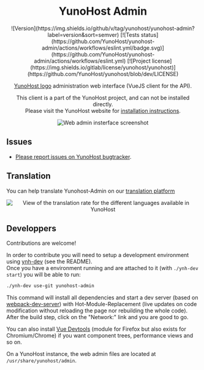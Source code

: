 <h1 align="center">YunoHost Admin</h1>

<div align="center">
![Version](https://img.shields.io/github/v/tag/yunohost/yunohost-admin?label=version&sort=semver)
[![Tests status](https://github.com/YunoHost/yunohost-admin/actions/workflows/eslint.yml/badge.svg)](https://github.com/YunoHost/yunohost-admin/actions/workflows/eslint.yml)
[![Project license](https://img.shields.io/gitlab/license/yunohost/yunohost)](https://github.com/YunoHost/yunohost/blob/dev/LICENSE)

[YunoHost logo](https://yunohost.org) administration web interface (VueJS client for the API).

This client is a part of the YunoHost project, and can not be installed directly.  
Please visit the YunoHost website for [installation instructions](https://yunohost.org/install).

![Web admin insterface screenshot](./doc/home.png)
</div>

## Issues

- [Please report issues on YunoHost bugtracker](https://github.com/YunoHost/issues).

## Translation

You can help translate Yunohost-Admin on our [translation platform](https://translate.yunohost.org/engage/yunohost/?utm_source=widget)

<div align="center"><img alt="View of the translation rate for the different languages available in YunoHost" src="https://translate.yunohost.org/widgets/yunohost/-/admin/horizontal-auto.svg" alt="Translation status" /></div>

## Developpers

Contributions are welcome!

In order to contribute you will need to setup a development environment using [ynh-dev](https://github.com/YunoHost/ynh-dev) (see the README).  
Once you have a environment running and are attached to it (with `./ynh-dev start`) you will be able to run:

```bash
./ynh-dev use-git yunohost-admin
```

This command will install all dependencies and start a dev server (based on [webpack-dev-server](https://github.com/webpack/webpack-dev-server)) with Hot-Module-Replacement (live updates on code modification without reloading the page nor rebuilding the whole code). After the build step, click on the "Network:" link and you are good to go.

You can also install [Vue Devtools](https://addons.mozilla.org/fr/firefox/addon/vue-js-devtools/) (module for Firefox but also exists for Chromium/Chrome) if you want component trees, performance views and so on.

On a YunoHost instance, the web admin files are located at `/usr/share/yunohost/admin`.
